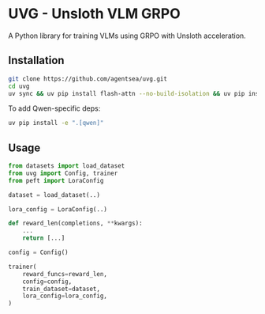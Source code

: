 # UVG - Unsloth VLM GRPO

A Python library for training VLMs using GRPO with Unsloth acceleration.

## Installation

```bash
git clone https://github.com/agentsea/uvg.git
cd uvg
uv sync && uv pip install flash-attn --no-build-isolation && uv pip install -e .
```

To add Qwen-specific deps:

```bash
uv pip install -e ".[qwen]"
```

## Usage

```python
from datasets import load_dataset
from uvg import Config, trainer
from peft import LoraConfig

dataset = load_dataset(..)

lora_config = LoraConfig(..)

def reward_len(completions, **kwargs):
    ...
    return [...]

config = Config()

trainer(
    reward_funcs=reward_len,
    config=config,
    train_dataset=dataset,
    lora_config=lora_config,
)
```
